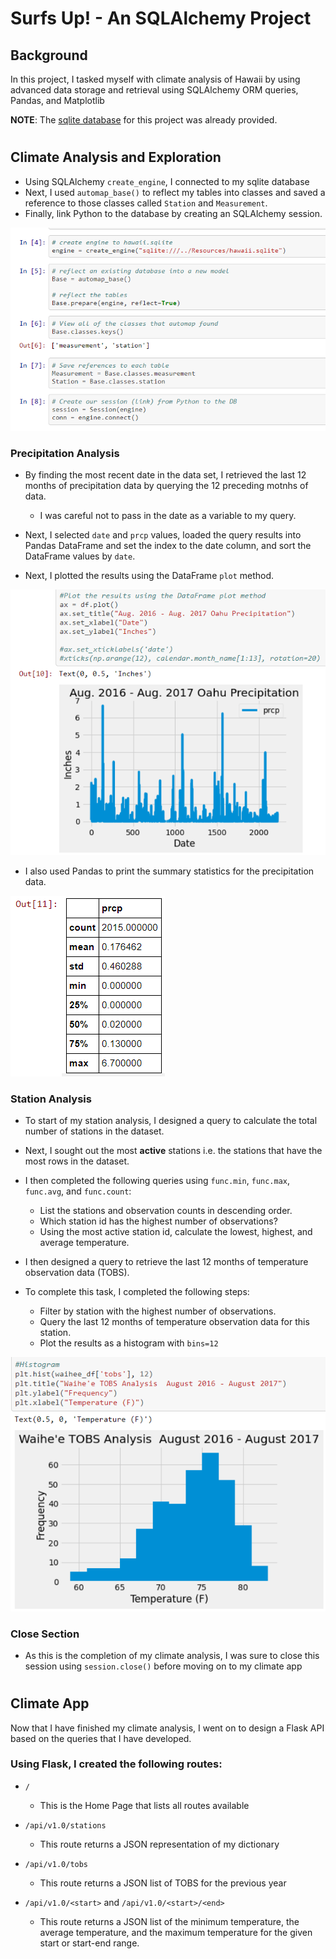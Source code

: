 # Surfs Up! - An SQLAlchemy Project

## Background
In this project, I tasked myself with climate analysis of Hawaii by using advanced data storage and retrieval using SQLAlchemy ORM queries, Pandas, and Matplotlib

**NOTE**: The [sqlite database](https://github.com/jaryan77/sqlalchemy-challenge/blob/main/Resources/hawaii.sqlite) for this project was already provided.
#
## Climate Analysis and Exploration

* Using SQLAlchemy `create_engine`, I connected to my sqlite database
* Next, I used `automap_base()` to reflect my tables into classes and saved a reference to those classes called `Station` and `Measurement`.
* Finally, link Python to the database by creating an SQLAlchemy session.

![create_classes.png](Images/create_classes.PNG)

### Precipitation Analysis
* By finding the most recent date in the data set, I retrieved the last 12 months of precipitation data by querying the 12 preceding motnhs of data. 
    * I was careful not to pass in the date as a variable to my query.

* Next, I selected `date` and `prcp` values, loaded the query results into Pandas DataFrame and set the index to the date column, and sort the DataFrame values by `date`.
* Next, I plotted the results using the DataFrame `plot` method.

![precip_plot.png](Images/precip_plot.PNG)

* I also used Pandas to print the summary statistics for the precipitation data.

![summary_stats.png](Images/summary_stats.PNG)

### Station Analysis

* To start of my station analysis, I designed a query to calculate the total number of stations in the dataset.

* Next, I sought out the most **active** stations i.e. the stations that have the most rows in the dataset. 
* I then completed the following queries using `func.min`, `func.max`, `func.avg`, and `func.count`:
    * List the stations and observation counts in descending order.
    * Which station id has the highest number of observations?
    * Using the most active station id, calculate the lowest, highest, and average temperature.

* I then designed a query to retrieve the last 12 months of temperature observation data (TOBS).
* To complete this task, I completed the following steps:
    * Filter by station with the highest number of observations.
    * Query the last 12 months of temperature observation data for this station.
    * Plot the results as a histogram with `bins=12`

![histogram.png](Images/histogram.PNG)

### Close Section
* As this is the completion of my climate analysis, I was sure to close this session using `session.close()` before moving on to my climate app
#

## Climate App

Now that I have finished my climate analysis, I went on to design a Flask API based on the queries that I have developed.

### Using Flask, I created the following routes:

* `/`
    * This is the Home Page that lists all routes available

* `/api/v1.0/stations`
    * This route returns a JSON representation of my dictionary

* `/api/v1.0/tobs`
    * This route returns a JSON list of TOBS for the previous year

* `/api/v1.0/<start>` and `/api/v1.0/<start>/<end>`
    * This route returns a JSON list of the minimum temperature, the average temperature, and the maximum temperature for the given start or start-end range.
